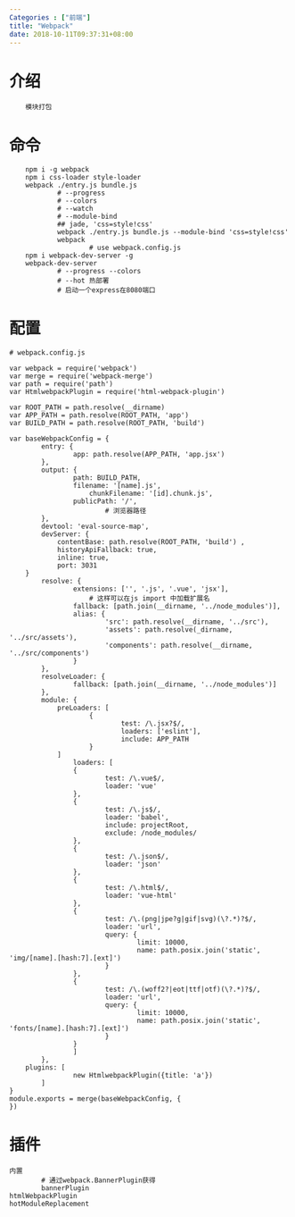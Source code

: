```yaml
---
Categories : ["前端"]
title: "Webpack"
date: 2018-10-11T09:37:31+08:00
---
```


# 介绍
        模块打包

# 命令        
        npm i -g webpack
        npm i css-loader style-loader
        webpack ./entry.js bundle.js
                # --progress 
                # --colors
                # --watch
                # --module-bind
                ## jade, 'css=style!css'
                webpack ./entry.js bundle.js --module-bind 'css=style!css'
                webpack
                        # use webpack.config.js
        npm i webpack-dev-server -g
        webpack-dev-server
                # --progress --colors
                # --hot 热部署
                # 启动一个express在8080端口
# 配置
    # webpack.config.js

    var webpack = require('webpack')
    var merge = require('webpack-merge')
    var path = require('path')
    var HtmlwebpackPlugin = require('html-webpack-plugin')

    var ROOT_PATH = path.resolve(__dirname)
    var APP_PATH = path.resolve(ROOT_PATH, 'app')
    var BUILD_PATH = path.resolve(ROOT_PATH, 'build')

    var baseWebpackConfig = {
            entry: {
                    app: path.resolve(APP_PATH, 'app.jsx')
            },
            output: {
                    path: BUILD_PATH,
                    filename: '[name].js',
                        chunkFilename: '[id].chunk.js',
                    publicPath: '/',
                            # 浏览器路径
            },
            devtool: 'eval-source-map',
            devServer: {
                contentBase: path.resolve(ROOT_PATH, 'build') ,
                historyApiFallback: true,
                inline: true,
                port: 3031
        }
            resolve: {
                    extensions: ['', '.js', '.vue', 'jsx'],
                        # 这样可以在js import 中加载扩展名
                    fallback: [path.join(__dirname, '../node_modules')],
                    alias: {
                            'src': path.resolve(__dirname, '../src'),
                            'assets': path.resolve(_dirname, '../src/assets'),
                            'components': path.resolve(__dirname, '../src/components')
                    }
            },
            resolveLoader: {
                    fallback: [path.join(__dirname, '../node_modules')]
            },
            module: {
                preLoaders: [
                        {
                                test: /\.jsx?$/,
                                loaders: ['eslint'],
                                include: APP_PATH
                        }
                ]
                    loaders: [
                    {
                            test: /\.vue$/,
                            loader: 'vue'
                    }, 
                    {
                            test: /\.js$/,
                            loader: 'babel',
                            include: projectRoot,
                            exclude: /node_modules/
                    },
                    {
                            test: /\.json$/,
                            loader: 'json'
                    },
                    {
                            test: /\.html$/,
                            loader: 'vue-html'
                    },
                    {
                            test: /\.(png|jpe?g|gif|svg)(\?.*)?$/,
                            loader: 'url',
                            query: {
                                    limit: 10000,
                                    name: path.posix.join('static', 'img/[name].[hash:7].[ext]')
                            }
                    },
                    {
                            test: /\.(woff2?|eot|ttf|otf)(\?.*)?$/,
                            loader: 'url',
                            query: {
                                    limit: 10000,
                                    name: path.posix.join('static', 'fonts/[name].[hash:7].[ext]')
                            }
                    }
                    ]
            },
        plugins: [
                    new HtmlwebpackPlugin({title: 'a'})
            ]
    }
    module.exports = merge(baseWebpackConfig, {
    })
# 插件
    内置
            # 通过webpack.BannerPlugin获得
            bannerPlugin
    htmlWebpackPlugin
    hotModuleReplacement